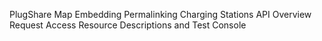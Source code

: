 PlugShare Map
Embedding
Permalinking
Charging Stations API
Overview
Request Access
Resource Descriptions and Test Console
